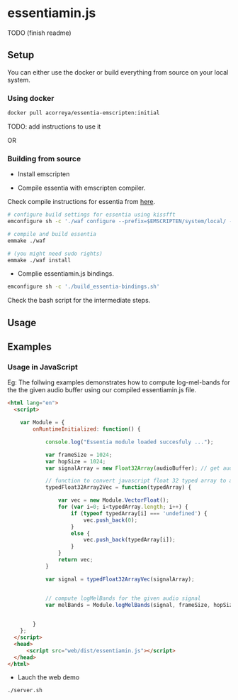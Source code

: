 
# essentiamin.js

TODO (finish readme)


## Setup

You can either use the docker or build everything from source on your local system.


### Using docker

```bash
docker pull acorreya/essentia-emscripten:initial
```

TODO: add instructions to use it

OR

### Building from source


* Install emscripten


* Compile essentia with emscripten compiler.

Check compile instructions for essentia from [here]().

```bash
# configure build settings for essentia using kissfft
emconfigure sh -c './waf configure --prefix=$EMSCRIPTEN/system/local/ --build-static --fft=KISS --emscripten'

# compile and build essentia
emmake ./waf

# (you might need sudo rights)
emmake ./waf install

```

* Complie essentiamin.js bindings.

```bash
emconfigure sh -c './build_essentia-bindings.sh'
```
Check the bash script for the intermediate steps.



## Usage


## Examples

### Usage in JavaScript


Eg: The follwing examples demonstrates how to compute log-mel-bands for the the given audio buffer using our compiled essentiamin.js file.

```html
<html lang="en">
  <script>

    var Module = {
        onRuntimeInitialized: function() {

            console.log("Essentia module loaded succesfuly ...");

            var frameSize = 1024;
            var hopSize = 1024;
            var signalArray = new Float32Array(audioBuffer); // get audio buffer from the audio context of web audio api

            // function to convert javascript float 32 typed array to a std::vector<float>
            typedFloat32Array2Vec = function(typedArray) {

                var vec = new Module.VectorFloat();
                for (var i=0; i<typedArray.length; i++) {
                    if (typeof typedArray[i] === 'undefined') {
                        vec.push_back(0);
                    }
                    else {
                        vec.push_back(typedArray[i]);
                    }
                }
                return vec;
            }

            var signal = typedFloat32ArrayVec(signalArray);


            // compute logMelBands for the given audio signal
            var melBands = Module.logMelBands(signal, frameSize, hopSize);

    
        }
    };
  </script>
  <head>
      <script src="web/dist/essentiamin.js"></script>
  </head>
</html>
```

- Lauch the web demo

```bash
./server.sh
```
